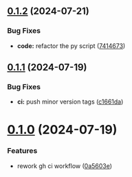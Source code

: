 ## [0.1.2](https://github.com/l4rm4nd/LinkedInDumper/compare/v0.1.1...v0.1.2) (2024-07-21)


### Bug Fixes

* **code:** refactor the py script ([7414673](https://github.com/l4rm4nd/LinkedInDumper/commit/74146730c6003db36c1110900849d7fef9fab9aa))



## [0.1.1](https://github.com/l4rm4nd/LinkedInDumper/compare/v0.1.0...v0.1.1) (2024-07-19)


### Bug Fixes

* **ci:** push minor version tags ([c1661da](https://github.com/l4rm4nd/LinkedInDumper/commit/c1661dacff85b94a839ec3a2a91a068bfd209645))



# [0.1.0](https://github.com/l4rm4nd/LinkedInDumper/compare/0a5603e2ef094c6187c6e0acb8981882404d72f9...v0.1.0) (2024-07-19)


### Features

* rework gh ci workflow ([0a5603e](https://github.com/l4rm4nd/LinkedInDumper/commit/0a5603e2ef094c6187c6e0acb8981882404d72f9))



